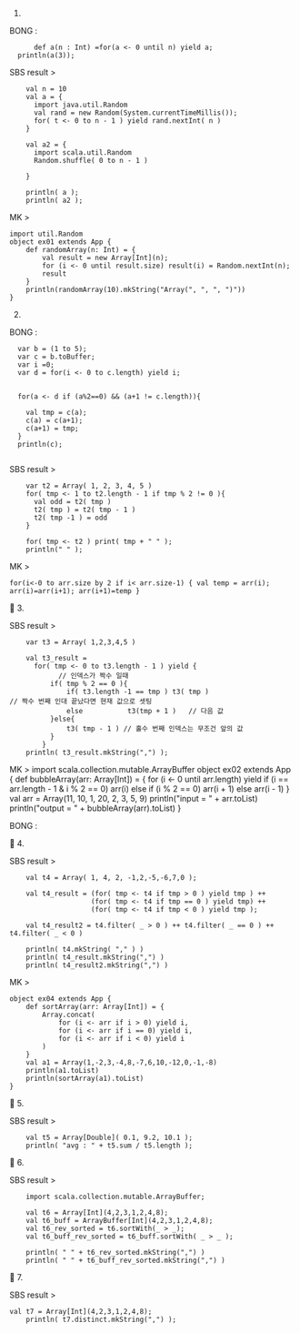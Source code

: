 1.
BONG :

```
	  def a(n : Int) =for(a <- 0 until n) yield a; 
  println(a(3));
```

SBS result >

```
	val n = 10
	val a = {
	  import java.util.Random
	  val rand = new Random(System.currentTimeMillis());
	  for( t <- 0 to n - 1 ) yield rand.nextInt( n )
	}
	
	val a2 = {
	  import scala.util.Random
	  Random.shuffle( 0 to n - 1 )
	  
	}
	
	println( a );
	println( a2 );
```

MK >

```
import util.Random
object ex01 extends App {
    def randomArray(n: Int) = {
        val result = new Array[Int](n);
        for (i <- 0 until result.size) result(i) = Random.nextInt(n);
        result
    }
    println(randomArray(10).mkString("Array(", ", ", ")"))
}
```
2. 

BONG : 
```
  var b = (1 to 5);
  var c = b.toBuffer;
  var i =0;
  var d = for(i <- 0 to c.length) yield i;

  
  for(a <- d if (a%2==0) && (a+1 != c.length)){

    val tmp = c(a);  
    c(a) = c(a+1);
    c(a+1) = tmp;
  } 
  println(c);


```

SBS result >

```
	var t2 = Array( 1, 2, 3, 4, 5 )
	for( tmp <- 1 to t2.length - 1 if tmp % 2 != 0 ){
	  val odd = t2( tmp )
	  t2( tmp ) = t2( tmp - 1 )
	  t2( tmp -1 ) = odd
	}
	
	for( tmp <- t2 ) print( tmp + " " );
	println(" " );

```

MK >

```
for(i<-0 to arr.size by 2 if i< arr.size-1) { val temp = arr(i); arr(i)=arr(i+1); arr(i+1)=temp }
```


3.

SBS result >

```
	var t3 = Array( 1,2,3,4,5 )
	
	val t3_result = 
	  for( tmp <- 0 to t3.length - 1 ) yield { 
			// 인덱스가 짝수 일때
		  if( tmp % 2 == 0 ){
			  if( t3.length -1 == tmp ) t3( tmp )		
// 짝수 번째 인대 끝났다면 현재 값으로 셋팅
			  else 			 t3(tmp + 1 )	// 다음 값
		  }else{
			  t3( tmp - 1 )	// 홀수 번째 인덱스는 무조건 앞의 값
		  }
		}
	println( t3_result.mkString(",") );
```

MK >
import scala.collection.mutable.ArrayBuffer
object ex02 extends App {
    def bubbleArray(arr: Array[Int]) = {
        for (i <- 0 until arr.length)
            yield if (i == arr.length - 1 & i % 2 == 0) arr(i) else if (i % 2 == 0) arr(i + 1) else arr(i - 1)
    }    
    val arr = Array(11, 10, 1, 20, 2, 3, 5, 9)
    println("input  = " + arr.toList)
    println("output = " + bubbleArray(arr).toList)
}

BONG : 





4. 

SBS result >

```
	val t4 = Array( 1, 4, 2, -1,2,-5,-6,7,0 );
	
	val t4_result = (for( tmp <- t4 if tmp > 0 ) yield tmp ) ++
					(for( tmp <- t4 if tmp == 0 ) yield tmp) ++
					(for( tmp <- t4 if tmp < 0 ) yield tmp );
	
	val t4_result2 = t4.filter( _ > 0 ) ++ t4.filter( _ == 0 ) ++ t4.filter( _ < 0 )
	
	println( t4.mkString( "," ) )
	println( t4_result.mkString(",") )
	println( t4_result2.mkString(",") )

```

MK >
```
object ex04 extends App {
    def sortArray(arr: Array[Int]) = {
        Array.concat(
            for (i <- arr if i > 0) yield i,
            for (i <- arr if i == 0) yield i,
            for (i <- arr if i < 0) yield i
        )    
    }    
    val a1 = Array(1,-2,3,-4,8,-7,6,10,-12,0,-1,-8)
    println(a1.toList)
    println(sortArray(a1).toList)
}
```


5. 

SBS result >

```
	val t5 = Array[Double]( 0.1, 9.2, 10.1 );
	println( "avg : " + t5.sum / t5.length );
```


6. 

SBS result >

```
	import scala.collection.mutable.ArrayBuffer;
	
	val t6 = Array[Int](4,2,3,1,2,4,8);
	val t6_buff = ArrayBuffer[Int](4,2,3,1,2,4,8);
	val t6_rev_sorted = t6.sortWith(_ > _);
	val t6_buff_rev_sorted = t6_buff.sortWith( _ > _ );
	
	println( " " + t6_rev_sorted.mkString(",") )
	println( " " + t6_buff_rev_sorted.mkString(",") )
```



7.

SBS result >

```
val t7 = Array[Int](4,2,3,1,2,4,8);
	println( t7.distinct.mkString(",") );
```
